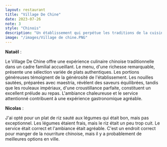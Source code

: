 ```yaml
---
layout: restaurant
title: "Village De Chine"
date: 2023-07-26
note: 3
style: "Chinois"
description: "Un établissement qui perpétue les traditions de la cuisine chinoise authentique. Une carte variée et généreuse qui saura satisfaire les amateurs de saveurs asiatiques dans une ambiance familiale chaleureuse."
image: "/images/Village de chine.PNG"
---
```


**Nataël** :

Le Village De Chine offre une expérience culinaire chinoise traditionnelle dans un cadre familial accueillant. Le menu, d'une richesse remarquable, présente une sélection variée de plats authentiques. Les portions généreuses témoignent de la générosité de l'établissement. Les nouilles sautées, préparées avec maestria, révèlent des saveurs équilibrées, tandis que les rouleaux impériaux, d'une croustillance parfaite, constituent un excellent prélude au repas. L'ambiance chaleureuse et le service attentionné contribuent à une expérience gastronomique agréable.

**Nicolas** :

J'ai opté pour un plat de riz sauté aux légumes qui était bon, mais pas exceptionnel. Les légumes étaient frais, mais le riz était un peu trop cuit. Le service était correct et l'ambiance était agréable. C'est un endroit correct pour manger de la nourriture chinoise, mais il y a probablement de meilleures options en ville. 